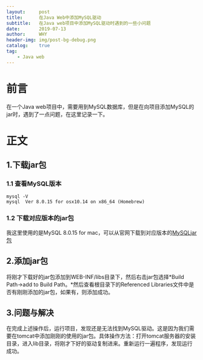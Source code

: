 ```yaml
---
layout:     post
title:      在Java Web中添加MySQL驱动
subtitle:   在Java web项目中添加MySQL驱动时遇到的一些小问题
date:       2019-07-13
author:     WHY
header-img: img/post-bg-debug.png
catalog:    true
tag:
    - Java web
---
```

# 前言
在一个Java web项目中，需要用到MySQL数据库，但是在向项目添加MySQL的jar时，遇到了一点问题，在这里记录一下。
# 正文
## 1.下载jar包
### 1.1 查看MySQL版本
```shell
mysql -V
mysql  Ver 8.0.15 for osx10.14 on x86_64 (Homebrew)
```
### 1.2 下载对应版本的jar包
我这里使用的是MySQL 8.0.15 for mac，可以从官网下载到对应版本的[MySQLjar包](https://dev.mysql.com/downloads/file/?id=484819)
## 2.添加jar包
将刚才下载好的jar包添加到WEB-INF/libs目录下，然后右击jar包选择*Build Path->add to Build Path。*然后查看根目录下的Referenced Libraries文件中是否有刚刚添加的jar包，如果有，则添加成功。
## 3.问题与解决
在完成上述操作后，运行项目，发现还是无法找到MySQL驱动。这是因为我们需要在tomcat中添加刚刚的使用的jar包。具体操作方法：打开tomcat服务器的安装目录，进入lib目录，将刚才下好的驱动复制进来。重新运行一遍程序，发现运行成功。